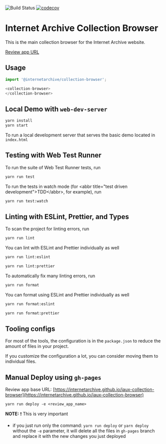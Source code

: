 ![Build Status](https://github.com/internetarchive/iaux-collection-browser/actions/workflows/ci.yml/badge.svg) [![codecov](https://codecov.io/gh/internetarchive/iaux-collection-browser/branch/main/graph/badge.svg?token=CLWEGO4RMQ)](https://codecov.io/gh/internetarchive/iaux-collection-browser)


# Internet Archive Collection Browser

This is the main collection browser for the Internet Archive website.

[Review app URL](https://internetarchive.github.io/iaux-collection-browser/main) 
## Usage

```ts
import '@internetarchive/collection-browser';

<collection-browser>
</collection-browser>
```

## Local Demo with `web-dev-server`
```bash
yarn install
yarn start
```
To run a local development server that serves the basic demo located in `index.html`

## Testing with Web Test Runner
To run the suite of Web Test Runner tests, run
```bash
yarn run test
```

To run the tests in watch mode (for &lt;abbr title=&#34;test driven development&#34;&gt;TDD&lt;/abbr&gt;, for example), run

```bash
yarn run test:watch
```

## Linting with ESLint, Prettier, and Types
To scan the project for linting errors, run
```bash
yarn run lint
```

You can lint with ESLint and Prettier individually as well
```bash
yarn run lint:eslint
```
```bash
yarn run lint:prettier
```

To automatically fix many linting errors, run
```bash
yarn run format
```

You can format using ESLint and Prettier individually as well
```bash
yarn run format:eslint
```
```bash
yarn run format:prettier
```

## Tooling configs

For most of the tools, the configuration is in the `package.json` to reduce the amount of files in your project.

If you customize the configuration a lot, you can consider moving them to individual files.

## Manual Deploy using `gh-pages`

Review app base URL: [https://internetarchive.github.io/iaux-collection-browser](https://internetarchive.github.io/iaux-collection-browser)

```
yarn run deploy -e <review_app_name>
```

**NOTE:** :exclamation:  This is very important

- if you just run only the command: `yarn run deploy` or `yarn deploy` without the `-e` parameter, it will delete all the files in `gh-pages` branch and replace it with the new changes you just deployed
